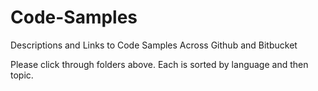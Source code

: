 # Code-Samples
Descriptions and Links to Code Samples Across Github and Bitbucket

Please click through folders above. Each is sorted by language and then topic.
